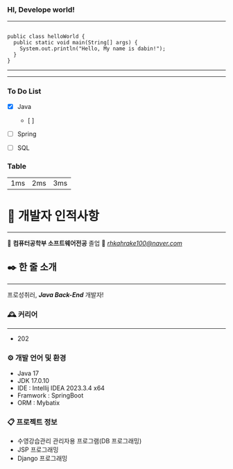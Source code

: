 ### HI, Develope world! 

***

<pre><code>
public class helloWorld {
  public static void main(String[] args) {
    System.out.println("Hello, My name is dabin!");
  }
}
</code></pre>

***

***  

### To Do List 
- [x] Java
  - [ ]  
- [ ] Spring 
- [ ] SQL 

 

### Table 

| | | | 
|-----|-----|-----|
|1ms | 2ms | 3ms | 



# 👊 개발자 인적사항
--- 
🏫 __컴퓨터공학부 소프트웨어전공__  졸업 
📧 *rhkahrake100@naver.com*

## ✒️ 한 줄 소개 
---
프로성취러, ***Java Back-End*** 개발자! 


### 🕰️ 커리어 
--- 
- 202

### ⚙️ 개발 언어 및 환경 
- Java 17
- JDK 17.0.10
- IDE : Intellij IDEA 2023.3.4 x64 
- Framwork : SpringBoot
- ORM : Mybatix

### 📋 프로젝트 정보 

 - 수영강습관리 관리자용 프로그램(DB 프로그래밍)    
 - JSP 프로그래밍
 - Django 프로그래밍 

